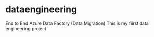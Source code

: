 # dataengineering
End to End Azure Data Factory (Data Migration)
This is my fiirst data engineering project 
